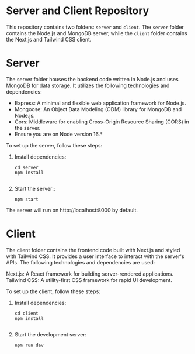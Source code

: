 # Server and Client Repository

This repository contains two folders: `server` and `client`. The `server` folder contains the Node.js and MongoDB server, while the `client` folder contains the Next.js and Tailwind CSS client.

# Server

The server folder houses the backend code written in Node.js and uses MongoDB for data storage. It utilizes the following technologies and dependencies:

- Express: A minimal and flexible web application framework for Node.js.
- Mongoose: An Object Data Modeling (ODM) library for MongoDB and Node.js.
- Cors: Middleware for enabling Cross-Origin Resource Sharing (CORS) in the server.
- Ensure you are on Node version 16.*

To set up the server, follow these steps:

1. Install dependencies:
   ```shell
   cd server
   npm install


2. Start the server::
   ```shell
   npm start

The server will run on http://localhost:8000 by default.


# Client
The client folder contains the frontend code built with Next.js and styled with Tailwind CSS. It provides a user interface to interact with the server's APIs. The following technologies and dependencies are used:

Next.js: A React framework for building server-rendered applications.
Tailwind CSS: A utility-first CSS framework for rapid UI development.

To set up the client, follow these steps:


1. Install dependencies:
   ```shell
   cd client
   npm install
  
2. Start the development server:
   ```shell
   npm run dev
